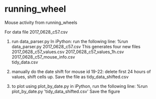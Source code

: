 # running_wheel
Mouse activity from running_wheels

For data file 2017_0628_c57.csv
1. run data_parser.py
 In iPython: run the following line:
 %run data_parser.py 2017_0628_c57.csv
 This generates four new files
    2017_0628_c57_values.csv
    2017_0628_c57_values_1h.csv
    2017_0628_c57_mouse_info.csv  
    tidy_data.csv

2. manually do the date shift for mouse id 19-22: delete first 24 hours
    of values, shift cells up. Save the file as tidy_data_shifted.csv

3. to plot using plot_by_date.py
        in iPython, run the following line:
        %run plot_by_date.py 'tidy_data_shifted.csv'
    Save the figure
